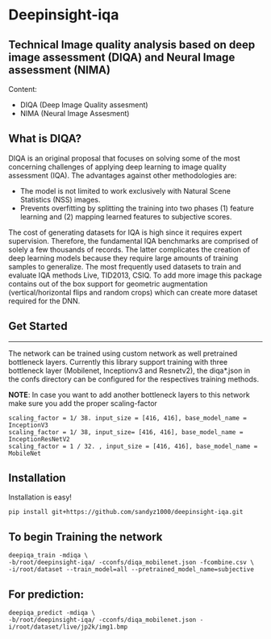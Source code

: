 # Deepinsight-iqa 

## Technical Image quality analysis based on deep image assessment (DIQA) and Neural Image assessment (NIMA)

Content:
- DIQA (Deep Image Quality assesment) 
- NIMA (Neural Image Assesment)

What is DIQA?
-------------
DIQA is an original proposal that focuses on solving some of the most concerning challenges of applying deep learning to image quality assessment (IQA). The advantages against other methodologies are:
- The model is not limited to work exclusively with Natural Scene Statistics (NSS) images.
- Prevents overfitting by splitting the training into two phases (1) feature learning and (2) mapping learned features to subjective scores.

The cost of generating datasets for IQA is high since it requires expert supervision. Therefore, the fundamental IQA benchmarks are comprised of solely a few thousands of records. The latter complicates the creation of deep learning models because they require large amounts of training samples to generalize. 
The most frequently used datasets to train and evaluate IQA methods Live, TID2013, CSIQ. To add more image this package contains out of the box support for geometric augmentation (vertical/horizontal flips and random crops) which can create more dataset required for the DNN.


## Get Started
----------------
The network can be trained using custom network as well pretrained bottleneck layers. Currently this library support training with three bottleneck layer (Mobilenet, Inceptionv3 and Resnetv2), the diqa*.json in the confs directory can be configured for the respectives training methods.

**NOTE**: In case you want to add another bottleneck layers to this network make sure you add the proper scaling-factor
```
scaling_factor = 1/ 38. input_size = [416, 416], base_model_name = InceptionV3
scaling_factor = 1/ 38, input_size= [416, 416], base_model_name = InceptionResNetV2
scaling_factor = 1 / 32. , input_size = [416, 416], base_model_name = MobileNet
```

## Installation

Installation is easy!

```
pip install git+https://github.com/sandyz1000/deepinsight-iqa.git
```


To begin Training the network
------------------------------
```
deepiqa_train -mdiqa \
-b/root/deepinsight-iqa/ -cconfs/diqa_mobilenet.json -fcombine.csv \
-i/root/dataset --train_model=all --pretrained_model_name=subjective
```

For prediction:
--------------
```
deepiqa_predict -mdiqa \
-b/root/deepinsight-iqa/ -cconfs/diqa_mobilenet.json -i/root/dataset/live/jp2k/img1.bmp 
```